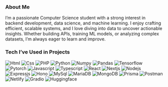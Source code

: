 ### About Me

I’m a passionate Computer Science student with a strong interest in backend development, data science, and machine learning. I enjoy crafting efficient, scalable systems, and I love diving into data to uncover actionable insights. Whether building APIs, training ML models, or analyzing complex datasets, I’m always eager to learn and improve.

### Tech I’ve Used in Projects
<p>
  <img alt="Html" src="https://img.shields.io/badge/Html-E34F26?style=for-the-badge&logo=html5&logoColor=white"/>
  <img alt="Css" src="https://img.shields.io/badge/Css-1572B6?style=for-the-badge&logo=css3&logoColor=white"/>
  <img alt="PHP" src="https://img.shields.io/badge/PHP-777BB4?logo=php&logoColor=white&style=for-the-badge"/>
  <img alt="Python" src="https://img.shields.io/badge/Python-3776AB?logo=python&logoColor=white&style=for-the-badge"/>
  <img alt="Numpy" src="https://img.shields.io/badge/Numpy-013243?logo=numpy&logoColor=white&style=for-the-badge"/>
  <img alt="Pandas" src="https://img.shields.io/badge/pandas-150458?logo=pandas&logoColor=white&style=for-the-badge"/>
  <img alt="Tensorflow" src="https://img.shields.io/badge/Tensorflow-FF6F00?logo=tensorflow&logoColor=white&style=for-the-badge"/>
  <img alt="Pytorch" src="https://img.shields.io/badge/Pytorch-EE4C2C?logo=pytorch&logoColor=white&style=for-the-badge"/>
  <img alt="Javascript" src="https://img.shields.io/badge/javascript-F7DF1E?style=for-the-badge&logo=javascript&logoColor=white"/>
  <img alt="Typescript" src="https://img.shields.io/badge/typescript-3178C6?style=for-the-badge&logo=typescript&logoColor=white"/>
  <img alt="React" src="https://img.shields.io/badge/react-61DAFB?style=for-the-badge&logo=react&logoColor=white"/>
  <img alt="Nextjs" src="https://img.shields.io/badge/next.js-000000?style=for-the-badge&logo=next.js&logoColor=white"/>
  <img alt="Nodejs" src="https://img.shields.io/badge/node.js-5FA04E?style=for-the-badge&logo=node.js&logoColor=white"/>
  <img alt="Expressjs" src="https://img.shields.io/badge/express-000000?style=for-the-badge&logo=express&logoColor=white"/>
  <img alt="Hono" src="https://img.shields.io/badge/hono-E36002?style=for-the-badge&logo=hono&logoColor=white"/>
  <img alt="MySql" src="https://img.shields.io/badge/mysql-4479A1?style=for-the-badge&logo=mysql&logoColor=white"/>
  <img alt="MariaDB" src="https://img.shields.io/badge/mariadb-003545?style=for-the-badge&logo=mariadb&logoColor=white"/>
  <img alt="MongoDB" src="https://img.shields.io/badge/mongodb-47A248?style=for-the-badge&logo=mongodb&logoColor=white"/>
  <img alt="Prisma" src="https://img.shields.io/badge/prisma-2D3748?style=for-the-badge&logo=prisma&logoColor=white"/>
  <img alt="Postman" src="https://img.shields.io/badge/postman-FF6C37?style=for-the-badge&logo=postman&logoColor=white"/>
  <img alt="Netlify" src="https://img.shields.io/badge/netlify-00C7B7?style=for-the-badge&logo=netlify&logoColor=white"/>
  <img alt="Gradio" src="https://img.shields.io/badge/gradio-F97316?style=for-the-badge&logo=gradio&logoColor=white"/>
  <img alt="Huggingface" src="https://img.shields.io/badge/huggingface-FFD21E?style=for-the-badge&logo=huggingface&logoColor=white"/>

</p>
